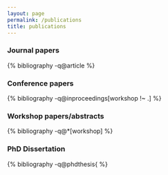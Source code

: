 ```yaml
---
layout: page
permalink: /publications
title: publications
---
```



### Journal papers

{% bibliography -q@article %}

### Conference papers

{% bibliography -q@inproceedings[workshop !~ .] %}

### Workshop papers/abstracts

{% bibliography -q@*[workshop] %}


### PhD Dissertation

{% bibliography -q@phdthesis{ %}
